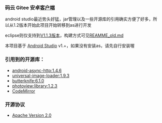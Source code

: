 ### 码云 Gitee 安卓[客户端](http://http://git.oschina.net/appclient)

android studio最近势头好猛，jar管理以及一些开源库的引用确实方便了好多，所以从1.2版本开始此项目开始转移到as进行开发

eclipse则仅支持到[V1.1.3版本](http://git.oschina.net/oschina/git-osc-android-project/blob/V1.1.3/.gitignore)，构建方式可见[REAMME_old.md](http://git.oschina.net/oschina/git-osc-android-project/blob/master/README_old.md)

本项目基于 [Android Studio](http://http://www.oschina.net/p/android-studio) v1.+，如果没有安装as，请先自行安装喔

### 引用到的开源库：
- [android-async-http:1.4.6](http://www.oschina.net/p/android-async-http)
- [universal-image-loader:1.9.3](ttp://www.oschina.net/p/android-universal-image-loader)
- [butterknife:6.1.0](hhttp://www.oschina.net/p/butterknife)
- [photoview:library:1.2.3](http://www.oschina.net/p/android-photo-view)
- [CodeMirror](http://www.oschina.net/p/codemirror)

### 开源协议
- [Apache Version 2.0](http://www.apache.org/licenses/LICENSE-2.0.html)
